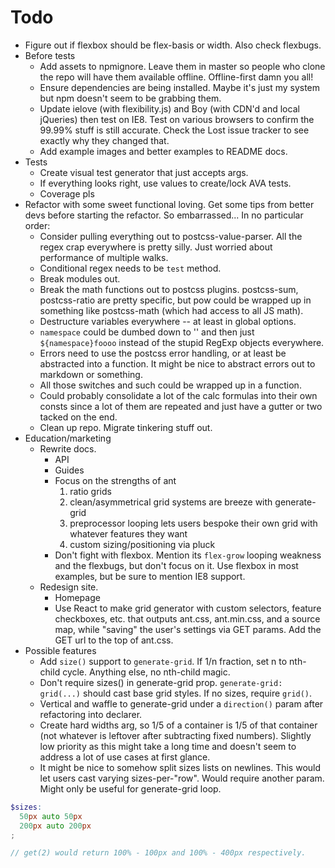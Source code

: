 # Todo

- Figure out if flexbox should be flex-basis or width. Also check flexbugs.
- Before tests
  - Add assets to npmignore. Leave them in master so people who clone the repo will have them available offline. Offline-first damn you all!
  - Ensure dependencies are being installed. Maybe it's just my system but npm doesn't seem to be grabbing them.
  - Update ielove (with flexibility.js) and Boy (with CDN'd and local jQueries) then test on IE8. Test on various browsers to confirm the 99.99% stuff is still accurate. Check the Lost issue tracker to see exactly why they changed that.
  - Add example images and better examples to README docs.
- Tests
  - Create visual test generator that just accepts args.
  - If everything looks right, use values to create/lock AVA tests.
  - Coverage pls
- Refactor with some sweet functional loving. Get some tips from better devs before starting the refactor. So embarrassed... In no particular order:
  - Consider pulling everything out to postcss-value-parser. All the regex crap everywhere is pretty silly. Just worried about performance of multiple walks.
  - Conditional regex needs to be `test` method.
  - Break modules out.
  - Break the math functions out to postcss plugins. postcss-sum, postcss-ratio are pretty specific, but pow could be wrapped up in something like postcss-math (which had access to all JS math).
  - Destructure variables everywhere -- at least in global options.
  - `namespace` could be dumbed down to '' and then just `${namespace}foooo` instead of the stupid RegExp objects everywhere.
  - Errors need to use the postcss error handling, or at least be abstracted into a function. It might be nice to abstract errors out to markdown or something.
  - All those switches and such could be wrapped up in a function.
  - Could probably consolidate a lot of the calc formulas into their own consts since a lot of them are repeated and just have a gutter or two tacked on the end.
  - Clean up repo. Migrate tinkering stuff out.
- Education/marketing
  - Rewrite docs.
    - API
    - Guides
    - Focus on the strengths of ant
      1. ratio grids
      2. clean/asymmetrical grid systems are breeze with generate-grid
      3. preprocessor looping lets users bespoke their own grid with whatever features they want
      4. custom sizing/positioning via pluck
    - Don't fight with flexbox. Mention its `flex-grow` looping weakness and the flexbugs, but don't focus on it. Use flexbox in most examples, but be sure to mention IE8 support.
  - Redesign site.
    - Homepage
    - Use React to make grid generator with custom selectors, feature checkboxes, etc. that outputs ant.css, ant.min.css, and a source map, while "saving" the user's settings via GET params. Add the GET url to the top of ant.css.
- Possible features
  - Add `size()` support to `generate-grid`. If 1/n fraction, set n to nth-child cycle. Anything else, no nth-child magic.
  - Don't require sizes() in generate-grid prop. `generate-grid: grid(...)` should cast base grid styles. If no sizes, require `grid()`.
  - Vertical and waffle to generate-grid under a `direction()` param after refactoring into declarer.
  - Create hard widths arg, so 1/5 of a container is 1/5 of that container (not whatever is leftover after subtracting fixed numbers). Slightly low priority as this might take a long time and doesn't seem to address a lot of use cases at first glance.
  - It might be nice to somehow split sizes lists on newlines. This would let users cast varying sizes-per-"row". Would require another param. Might only be useful for generate-grid loop.
```scss
$sizes:
  50px auto 50px
  200px auto 200px
;

// get(2) would return 100% - 100px and 100% - 400px respectively.
```
